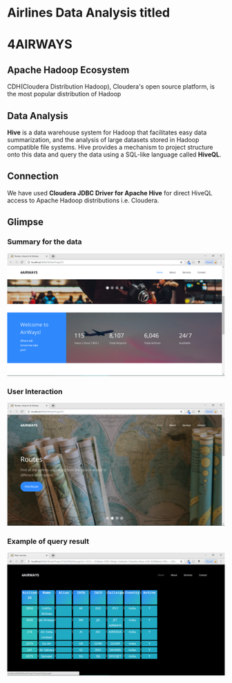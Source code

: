 # Airlines Data Analysis titled

4AIRWAYS
======

## Apache Hadoop Ecosystem
CDH(Cloudera Distribution Hadoop), Cloudera's open source platform, is the most popular distribution of Hadoop

## Data Analysis
**Hive** is a data warehouse system for Hadoop that facilitates easy data summarization, and the analysis of large datasets stored in Hadoop compatible file systems. Hive provides a mechanism to project structure onto this data and query the data using a SQL-like language called **HiveQL**.

## Connection

We have used **Cloudera JDBC Driver for Apache Hive** for direct HiveQL access to Apache Hadoop distributions i.e. Cloudera.


## Glimpse

### Summary for the data

![Alt text](public/screenshots/Screenshot5.png?raw=true)

### User Interaction

![Alt text](public/screenshots/Screenshot2.png?raw=true)


### Example of query result

![Alt text](public/screenshots/Screenshot9.png?raw=true)
